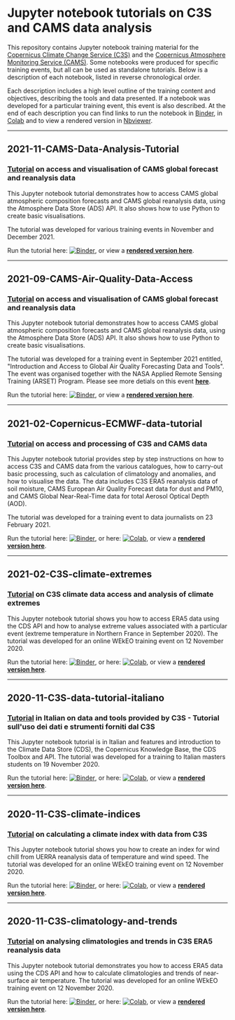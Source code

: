 # Jupyter notebook tutorials on C3S and CAMS data analysis
This repository contains Jupyter notebook training material for the [Copernicus Climate Change Service (C3S)](https://climate.copernicus.eu/) and the [Copernicus Atmosphere Monitoring Service (CAMS)](https://atmosphere.copernicus.eu/). Some notebooks were produced for specific training events, but all can be used as standalone tutorials. Below is a description of each notebook, listed in reverse chronological order. 

Each description includes a high level outline of the training content and objectives, describing the tools and data presented. If a notebook was developed for a particular training event, this event is also described. At the end of each description you can find links to run the notebook in [Binder](https://mybinder.org/), in [Colab](https://colab.research.google.com/notebooks/intro.ipynb?utm_source=scs-index) and to view a rendered version in [Nbviewer](https://nbviewer.jupyter.org/).

---

## 2021-11-CAMS-Data-Analysis-Tutorial
### [Tutorial](./2021-11-CAMS-Data-Analysis-Tutorial.ipynb) on access and visualisation of CAMS global forecast and reanalysis data
This Jupyter notebook tutorial demonstrates how to access CAMS global atmospheric composition forecasts and CAMS global reanalysis data, using the Atmosphere Data Store (ADS) API. It also shows how to use Python to create basic visualisations.

The tutorial was developed for various training events in November and December 2021.

Run the tutorial here: [![Binder](https://mybinder.org/badge_logo.svg)](https://mybinder.org/v2/gh/ecmwf-projects/copernicus-training/HEAD?urlpath=lab/tree/2021-11-CAMS-Data-Analysis-Tutorial.ipynb), or view a **[rendered version here](https://nbviewer.jupyter.org/github/ecmwf-projects/copernicus-training/blob/master/2021-11-CAMS-Data-Analysis-Tutorial.ipynb)**.

---

## 2021-09-CAMS-Air-Quality-Data-Access
### [Tutorial](./2021-09-CAMS-Air-Quality-Data-Access.ipynb) on access and visualisation of CAMS global forecast and reanalysis data
This Jupyter notebook tutorial demonstrates how to access CAMS global atmospheric composition forecasts and CAMS global reanalysis data, using the Atmosphere Data Store (ADS) API. It also shows how to use Python to create basic visualisations.

The tutorial was developed for a training event in September 2021 entitled, "Introduction and Access to Global Air Quality Forecasting Data and Tools". The event was organised together with the NASA Applied Remote Sensing Training (ARSET) Program. Please see more detials on this event **[here](https://appliedsciences.nasa.gov/join-mission/training/english/arset-introduction-and-access-global-air-quality-forecasting-data-and)**.

Run the tutorial here: [![Binder](https://mybinder.org/badge_logo.svg)](https://mybinder.org/v2/gh/ecmwf-projects/copernicus-training/HEAD?urlpath=lab/tree/2021-09-CAMS-Air-Quality-Data-Access.ipynb), or view a **[rendered version here](https://nbviewer.jupyter.org/github/ecmwf-projects/copernicus-training/blob/master/2021-09-CAMS-Air-Quality-Data-Access.ipynb)**.

---

## 2021-02-Copernicus-ECMWF-data-tutorial
### [Tutorial](./2021-02-Copernicus-ECMWF-data-tutorial.ipynb) on access and processing of C3S and CAMS data
This Jupyter notebook tutorial provides step by step instructions on how to access C3S and CAMS data from the various catalogues, how to carry-out basic processing, such as calculation of climatology and anomalies, and how to visualise the data. The data includes C3S ERA5 reanalysis data of soil moisture, CAMS European Air Quality Forecast data for dust and PM10, and CAMS Global Near-Real-Time data for total Aerosol Optical Depth (AOD).

The tutorial was developed for a training event to data journalists on 23 February 2021.

Run the tutorial here: [![Binder](https://mybinder.org/badge_logo.svg)](https://mybinder.org/v2/gh/ecmwf-projects/copernicus-training/HEAD?urlpath=lab/tree/2021-02-Copernicus-ECMWF-data-tutorial.ipynb), or here: [![Colab](https://colab.research.google.com/assets/colab-badge.svg)](https://colab.research.google.com/github/ecmwf-projects/copernicus-training/blob/master/2021-02-Copernicus-ECMWF-data-tutorial.ipynb), or view a **[rendered version here](https://nbviewer.jupyter.org/github/ecmwf-projects/copernicus-training/blob/master/2021-02-Copernicus-ECMWF-data-tutorial.ipynb)**.

---

## 2021-02-C3S-climate-extremes
### [Tutorial](./2021-02-C3S-climate-extremes.ipynb) on C3S climate data access and analysis of climate extremes
This Jupyter notebook tutorial shows you how to access ERA5 data using the CDS API and how to analyse extreme values associated with a particular event (extreme temperature in Northern France in September 2020). The tutorial was developed for an online WEkEO training event on 12 November 2020.

Run the tutorial here: [![Binder](https://mybinder.org/badge_logo.svg)](https://mybinder.org/v2/gh/ecmwf-projects/copernicus-training/HEAD?urlpath=lab/tree/2021-02-C3S-climate-extremes.ipynb), or here: [![Colab](https://colab.research.google.com/assets/colab-badge.svg)](https://colab.research.google.com/github/ecmwf-projects/copernicus-training/blob/master/2021-02-C3S-climate-extremes.ipynb), or view a **[rendered version here](https://nbviewer.jupyter.org/github/ecmwf-projects/copernicus-training/blob/master/2021-02-C3S-climate-extremes.ipynb)**.

---

## 2020-11-C3S-data-tutorial-italiano
### [Tutorial](./2020-11-C3S-data-tutorial-italiano.ipynb) in Italian on data and tools provided by C3S - Tutorial sull'uso dei dati e strumenti forniti dal C3S
This Jupyter notebook tutorial is in Italian and features and introduction to the Climate Data Store (CDS), the Copernicus Knowledge Base, the CDS Toolbox and API. The tutorial was developed for a training to Italian masters students on 19 November 2020.

Run the tutorial here: [![Binder](https://mybinder.org/badge_logo.svg)](https://mybinder.org/v2/gh/ecmwf-projects/copernicus-training/HEAD?urlpath=lab/tree/2020-11-C3S-data-tutorial-italiano.ipynb), or here: [![Colab](https://colab.research.google.com/assets/colab-badge.svg)](https://colab.research.google.com/github/ecmwf-projects/copernicus-training/blob/master/2020-11-C3S-data-tutorial-italiano.ipynb), or view a **[rendered version here](https://nbviewer.jupyter.org/github/ecmwf-projects/copernicus-training/blob/master/2020-11-C3S-data-tutorial-italiano.ipynb)**.

---

## 2020-11-C3S-climate-indices
### [Tutorial](2020-11-C3S-climatology-and-trends.ipynb) on calculating a climate index with data from C3S
This Jupyter notebook tutorial shows you how to create an index for wind chill from UERRA reanalysis data of temperature and wind speed. The tutorial was developed for an online WEkEO training event on 12 November 2020.

Run the tutorial here: [![Binder](https://mybinder.org/badge_logo.svg)](https://mybinder.org/v2/gh/ecmwf-projects/copernicus-training/HEAD?urlpath=lab/tree/2020-11-C3S-climate-indices.ipynb), or here: [![Colab](https://colab.research.google.com/assets/colab-badge.svg)](https://colab.research.google.com/github/ecmwf-projects/copernicus-training/blob/master/2020-11-C3S-climate-indices.ipynb), or view a **[rendered version here](https://nbviewer.jupyter.org/github/ecmwf-projects/copernicus-training/blob/master/2020-11-C3S-climate-indices.ipynb)**.

---

## 2020-11-C3S-climatology-and-trends
### [Tutorial](https://github.com/ecmwf-projects/copernicus-training/blob/master/2020-11-C3S-climate-indices.ipynb) on analysing climatologies and trends in C3S ERA5 reanalysis data
This Jupyter notebook tutorial demonstrates you how to access ERA5 data using the CDS API and how to calculate climatologies and trends of near-surface air temperature. The tutorial was developed for an online WEkEO training event on 12 November 2020.

Run the tutorial here: [![Binder](https://mybinder.org/badge_logo.svg)](https://mybinder.org/v2/gh/ecmwf-projects/copernicus-training/HEAD?urlpath=lab/tree/2020-11-C3S-climatology-and-trends.ipynb), or here: [![Colab](https://colab.research.google.com/assets/colab-badge.svg)](https://colab.research.google.com/github/ecmwf-projects/copernicus-training/blob/master/2020-11-C3S-climatology-and-trends.ipynb), or view a **[rendered version here](https://nbviewer.jupyter.org/github/ecmwf-projects/copernicus-training/blob/master/2020-11-C3S-climatology-and-trends.ipynb)**.
